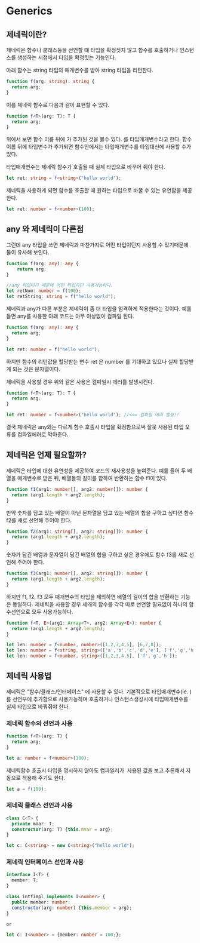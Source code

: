 # Generics

## 제네릭이란?
제네릭은 함수나 클래스등을 선언할 떄 타입을 확정짓지 않고 함수를 호출하거나 인스턴스를 생성하는 시점에서 타입을 확정짓는 기능인다.

아래 함수는 string 타입의 매개변수를 받아 string 타입을 리턴한다.
```TypeScript
function f(arg: string): string {
  return arg;
}
```

이를 제네릭 함수로 다음과 같이 표현할 수 있다.
```TypeScript
function f<T>(arg: T): T {
  return arg;
}
```

위에서 보면 함수 이름 뒤에 <T> 가 추가된 것을 볼수 있다. <T> 를 타입매개변수라고 한다.
함수이름 뒤에 타입변수가 추가되면 함수안에서는 타입매개변수를 타입대신에 사용할 수가 있다.

타입매개변수는 제네릭 함수가 호출될 때 실제 타입으로 바꾸어 줘야 한다.
```TypeScript
let ret: string = f<string>("hello world");
```

제네릭을 사용하게 되면 함수를 호출할 때 원하는 타입으로 바꿀 수 있는 유연함을 제공한다.
```TypeScript
let ret: number = f<number>(100);
```
## any 와 제네릭이 다른점
그런데 any 타입을 쓰면 제네릭과 마찬가지로 어떤 타입이던지 사용할 수 있기때문에 둘이 유사해 보인다.
```TypeScript
function f(arg: any): any {
    return arg;
}

//any 타입이기 때문에 어떤 타입이던 사용가능하다.
let retNum: number = f(100);
let retString: string = f("hello world");
```

제네릭과 any가 다른 부분은 제네릭이 좀 더 타입을 엄격하게 적용한다는 것이다.
예를 들면 any를 사용한 아래 코드는 아무 이상없이 컴파일 된다.
```TypeScript
function f(arg: any): any {
  return arg;
}

let ret: number = f("hello world");
```
하지만 함수의 리턴값을 할당받는 변수 ret 은 number 를 기대하고 있으나 실제 할당받게 되는 것은 문자열이다.

제네릭을 사용할 경우 위와 같은 사용은 컴파일시 에러를 발생시킨다.
```TypeScript
function f<T>(arg: T): T {
  return arg;
}

let ret: number = f<number>("hello world"); //<== 컴파일 에러 발생!!
```
결국 제네릭은 any와는 다르게 함수 호출시 타입을 확정함으로써 잘못 사용된 타입 오류를 컴파일에러로 막아준다.

## 제네릭은 언제 필요할까?
제네릭은 타입에 대한 유연성을 제공하여 코드의 재사용성을 높여준다. 
예를 들어 두 배열을 매개변수로 받은 뒤, 배열들의 길이를 합하여 반환하는 함수 f1이 있다.
```TypeScript
function f1(arg1: number[], arg2: number[]): number {
  return (arg1.length + arg2.length);
}
```
만약 숫자를 담고 있는 배열이 아닌 문자열을 담고 있는 배열의 합을 구하고 싶다면 함수 f2를 새로 선언해 주어야 한다.
```TypeScript
function f2(arg1: string[], arg2: string[]): number {
  return (arg1.length + arg2.length);
}
```
숫자가 담긴 배열과 문자열이 담긴 배열의 합을 구하고 싶은 경우에도 함수 f3를 새로 선언해 주어야 한다.
```TypeScript
function f3(arg1: number[], arg2: string[]): number {
  return (arg1.length + arg2.length);
}
```
하지만 f1, f2, f3 모두 매개변수의 타입을 제외하면 배열의 길이의 합을 반환하는 기능은 동일하다. 
제네릭을 사용할 경우 세개의 함수를 각각 따로 선언할 필요없이 하나의 함수선언으로 모두 사용가능하다.

```TypeScript
function f<T, E>(arg1: Array<T>, arg2: Array<E>): number {
  return (arg1.length + arg2.length);
}

let len: number = f<number, number>([1,2,3,4,5], [6,7,8]);
let len: number = f<string, string>(['a','b','c','d','e'], ['f','g','h']);
let len: number = f<number, string>([1,2,3,4,5], ['f','g','h']);
```
## 제네릭 사용법

제네릭은 "함수/클래스/인터페이스" 에 사용할 수 있다. 기본적으로 타입매개변수(ie. <T>)를 선언부에 추가함으로 사용가능하며 호출하거나 인스턴스생성시에 타입매개변수를 실제 타입으로 바꿔줘야 한다.

### 제네릭 함수의 선언과 사용
```TypeScript
function f<T>(arg: T) {
  return arg;
}

let a: number = f<number>(100);
```

제네릭함수 호출시 타입을 명시하지 않아도 컴파일러가  사용된 값을 보고 추론해서 자동으로 적용해 주기도 한다.

```TypeScript
let a = f(100);
```

### 제네릭 클래스 선언과 사용
```TypeScript
class C<T> {
  private mVar: T;
  constructor(arg: T) {this.mVar = arg};
}

let c: C<string> = new C<string>("hello world"); 
```

### 제네릭 인터페이스 선언과 사용
```TypeScript
interface I<T> {
  member: T;
}

class intfImpl implements I<number> {
  public member: number;
  constructor(arg: number) {this.member = arg};
}

or

let c: I<number> = {member: number = 100;};
```


